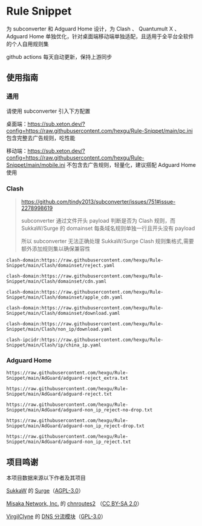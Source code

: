 # Rule Snippet

为 subconverter 和 Adguard Home 设计，为 Clash 、 Quantumult X 、 Adguard Home 单独优化，针对桌面端移动端单独适配，且适用于全平台全软件的个人自用规则集

github actions 每天自动更新，保持上游同步

## 使用指南

### 通用

请使用 subconverter 引入下方配置

桌面端：https://sub.xeton.dev/?config=https://raw.githubusercontent.com/hexgu/Rule-Snippet/main/pc.ini 包含完整去广告规则，吃性能

移动端：https://sub.xeton.dev/?config=https://raw.githubusercontent.com/hexgu/Rule-Snippet/main/mobile.ini
不包含去广告规则，轻量化，建议搭配 Adguard Home 使用

### Clash

> https://github.com/tindy2013/subconverter/issues/751#issue-2278998619
>
> subconverter 通过文件开头 payload 判断是否为 Clash 规则，而 SukkaW/Surge 的 domainset 每条域名规则单独一行且开头没有
> payload
>
>所以 subconverter 无法正确处理 SukkaW/Surge Clash 规则集格式,需要额外添加规则集以确保兼容性
>

~~~
clash-domain:https://raw.githubusercontent.com/hexgu/Rule-Snippet/main/Clash/domainset/reject.yaml

clash-domain:https://raw.githubusercontent.com/hexgu/Rule-Snippet/main/Clash/domainset/cdn.yaml

clash-domain:https://raw.githubusercontent.com/hexgu/Rule-Snippet/main/Clash/domainset/apple_cdn.yaml

clash-domain:https://raw.githubusercontent.com/hexgu/Rule-Snippet/main/Clash/domainset/download.yaml

clash-domain:https://raw.githubusercontent.com/hexgu/Rule-Snippet/main/Clash/non_ip/download.yaml

clash-ipcidr:https://raw.githubusercontent.com/hexgu/Rule-Snippet/main/Clash/ip/china_ip.yaml
~~~
### Adguard Home

~~~
https://raw.githubusercontent.com/hexgu/Rule-Snippet/main/AdGuard/adguard-reject_extra.txt

https://raw.githubusercontent.com/hexgu/Rule-Snippet/main/AdGuard/adguard-reject.txt

https://raw.githubusercontent.com/hexgu/Rule-Snippet/main/AdGuard/adguard-non_ip_reject-no-drop.txt

https://raw.githubusercontent.com/hexgu/Rule-Snippet/main/AdGuard/adguard-non_ip_reject-drop.txt

https://raw.githubusercontent.com/hexgu/Rule-Snippet/main/AdGuard/adguard-non_ip_reject.txt
~~~
## 项目鸣谢

本项目数据来源以下作者及其项目

[SukkaW](https://github.com/SukkaW)
的 [Surge](https://github.com/SukkaW/Surge)（[AGPL-3.0](https://github.com/SukkaW/Surge/blob/master/LICENSE)）

[Misaka Network, Inc.](https://github.com/misakaio)
的 [chnroutes2](https://github.com/misakaio/chnroutes2) （[CC BY-SA 2.0](https://creativecommons.org/licenses/by-sa/2.0/)）

[VirgilClyne](https://github.com/VirgilClyne/GetSomeFries)
的 [DNS 分流模块](https://github.com/VirgilClyne/GetSomeFries/wiki/%F0%9F%8C%90-DNS)（[GPL-3.0](https://github.com/VirgilClyne/GetSomeFries#GPL-3.0-1-ov-file)）

